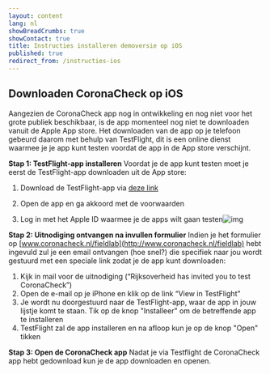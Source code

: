 ```yaml
---
layout: content
lang: nl
showBreadCrumbs: true
showContact: true
title: Instructies installeren demoversie op iOS
published: true
redirect_from: /instructies-ios
--- 
```

## Downloaden CoronaCheck op iOS

Aangezien de CoronaCheck app nog in ontwikkeling en nog niet voor het grote publiek beschikbaar, is de app momenteel nog niet te downloaden vanuit de Apple App store. Het downloaden van de app op je telefoon gebeurd daarom met behulp van TestFlight, dit is een online dienst waarmee je je app kunt testen voordat de app in de App store verschijnt.

**Stap 1: TestFlight-app installeren** 
Voordat je de app kunt testen moet je eerst de TestFlight-app downloaden uit de App store:

1. Download de TestFlight-app via [deze link](https://www.iculture.nl/app/899247664/8)

2. Open de app en ga akkoord met de voorwaarden

3. Log in met het Apple ID waarmee je de apps wilt gaan testen![img](https://lh5.googleusercontent.com/gMXgIh5tRiUQaZI7fNeoZHaDDbwGhDI3X8Z9WpRMStL4LKQJogDW66fwwSbYl_WduMsm1Gd3BFhz0hoOHgnrUyVov4E8eOmg_qSsYHQFakOw2eiahyJpBx4LxO0kJDslfV_M6Wuh)


**Stap 2: Uitnodiging ontvangen na invullen formulier** 
Indien je het formulier op [www.coronacheck.nl/fieldlab](http://www.coronacheck.nl/fieldlab) hebt ingevuld zul je een email ontvangen (hoe snel?) die specifiek naar jou wordt gestuurd met een speciale link zodat je de app kunt downloaden:

1. Kijk in mail voor de uitnodiging (“Rijksoverheid has invited you to test CoronaCheck”) 
2. Open de e-mail op je iPhone en klik op de link “View in TestFlight”
3. Je wordt nu doorgestuurd naar de TestFlight-app, waar de app in jouw lijstje komt te staan. Tik op de knop "Installeer" om de betreffende app te installeren
4. TestFlight zal de app installeren en na afloop kun je op de knop "Open" tikken
   

**Stap 3: Open de CoronaCheck app** 
Nadat je via Testflight de CoronaCheck app hebt gedownload kun je de app downloaden en openen.

